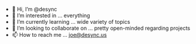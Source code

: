 - 👋 Hi, I’m @desync
- 👀 I’m interested in ... everything
- 🌱 I’m currently learning ... wide variety of topics
- 💞️ I’m looking to collaborate on ... pretty open-minded regarding projects
- 📫 How to reach me ... joe@desync.us

<!---
desyncus/desyncus is a ✨ special ✨ repository because its `README.md` (this file) appears on your GitHub profile.
You can click the Preview link to take a look at your changes.
--->
